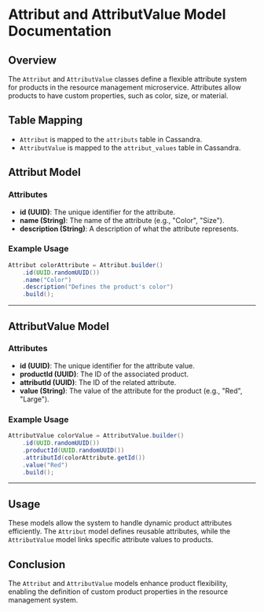 # Attribut and AttributValue Model Documentation

## Overview
The `Attribut` and `AttributValue` classes define a flexible attribute system for products in the resource management microservice. Attributes allow products to have custom properties, such as color, size, or material.

## Table Mapping
- `Attribut` is mapped to the `attributs` table in Cassandra.
- `AttributValue` is mapped to the `attribut_values` table in Cassandra.

## Attribut Model

### Attributes
- **id (UUID)**: The unique identifier for the attribute.
- **name (String)**: The name of the attribute (e.g., "Color", "Size").
- **description (String)**: A description of what the attribute represents.

### Example Usage
```java
Attribut colorAttribute = Attribut.builder()
    .id(UUID.randomUUID())
    .name("Color")
    .description("Defines the product's color")
    .build();
```

---

## AttributValue Model

### Attributes
- **id (UUID)**: The unique identifier for the attribute value.
- **productId (UUID)**: The ID of the associated product.
- **attributId (UUID)**: The ID of the related attribute.
- **value (String)**: The value of the attribute for the product (e.g., "Red", "Large").

### Example Usage
```java
AttributValue colorValue = AttributValue.builder()
    .id(UUID.randomUUID())
    .productId(UUID.randomUUID())
    .attributId(colorAttribute.getId())
    .value("Red")
    .build();
```

---

## Usage
These models allow the system to handle dynamic product attributes efficiently. The `Attribut` model defines reusable attributes, while the `AttributValue` model links specific attribute values to products.

## Conclusion
The `Attribut` and `AttributValue` models enhance product flexibility, enabling the definition of custom product properties in the resource management system.

